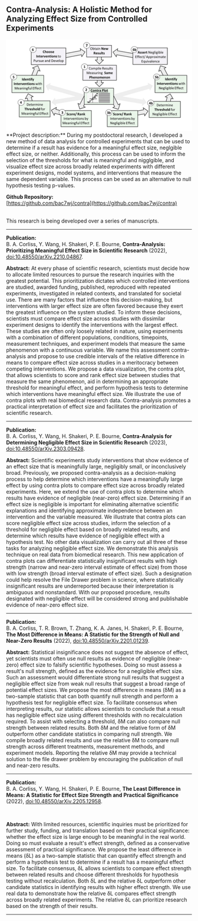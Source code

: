 ## Contra-Analysis: A Holistic Method for Analyzing Effect Size from Controlled Experiments

<img src="https://github.com/bacorliss/bacorliss.github.io/blob/ffb19f44878ad12fcdda860127fbf3c0591680d3/images/project_contra-analysis.PNG?raw=true"/>
<br>
**Project description:** During my postdoctoral research, I developed a new method of data analysis for controlled experiments that can be used to determine if a result has evidence for a meaningful effect size, neglgible effect size, or neither. Additionally, this process can be used to inform the selection of the thresholds for what is meaningful and nigglgible, and visualize effect size across broadly related experiments with different experiment designs, model systems, and interventions that measure the same dependent variable. This process can be used as an alternative to null hypothesis testing p-values.


**Github Repository:** <br>
[https://github.com/bac7wj/contra](https://github.com/bac7wj/contra)
<br><br>

This research is being developed over a series of manuscripts.

------

**Publication:** <br>
B. A. Corliss, Y. Wang, H. Shakeri, P. E. Bourne, **Contra-Analysis: Prioritizing Meaningful Effect Size in Scientific Research** (2022), [doi:10.48550/arXiv.2210.04867](doi:10.48550/arXiv.2210.04867).
<br>

**Abstract:** At every phase of scientific research, scientists must decide how to allocate limited resources to pursue the research inquiries with the greatest potential. This prioritization dictates which controlled interventions are studied, awarded funding, published, reproduced with repeated experiments, investigated in related contexts, and translated for societal use. There are many factors that influence this decision-making, but interventions with larger effect size are often favored because they exert the greatest influence on the system studied. To inform these decisions, scientists must compare effect size across studies with dissimilar experiment designs to identify the interventions with the largest effect. These studies are often only loosely related in nature, using experiments with a combination of different populations, conditions, timepoints, measurement techniques, and experiment models that measure the same phenomenon with a continuous variable. We name this assessment contra-analysis and propose to use credible intervals of the relative difference in means to compare effect size across studies in a meritocracy between competing interventions. We propose a data visualization, the contra plot, that allows scientists to score and rank effect size between studies that measure the same phenomenon, aid in determining an appropriate threshold for meaningful effect, and perform hypothesis tests to determine which interventions have meaningful effect size. We illustrate the use of contra plots with real biomedical research data. Contra-analysis promotes a practical interpretation of effect size and facilitates the prioritization of scientific research.

-------

**Publication:** <br>
B. A. Corliss, Y. Wang, H. Shakeri, P. E. Bourne, **Contra-Analysis for Determining Negligible Effect Size in Scientific Research** (2023), [doi:10.48550/arXiv.2303.09428](doi:10.48550/arXiv.2303.09428).
<br>

**Abstract:** Scientific experiments study interventions that show evidence of an effect size that is meaningfully large, negligibly small, or inconclusively broad. Previously, we proposed contra-analysis as a decision-making process to help determine which interventions have a meaningfully large effect by using contra plots to compare effect size across broadly related experiments. Here, we extend the use of contra plots to determine which results have evidence of negligible (near-zero) effect size. Determining if an effect size is negligible is important for eliminating alternative scientific explanations and identifying approximate independence between an intervention and the variable measured. We illustrate that contra plots can score negligible effect size across studies, inform the selection of a threshold for negligible effect based on broadly related results, and determine which results have evidence of negligible effect with a hypothesis test. No other data visualization can carry out all three of these tasks for analyzing negligible effect size. We demonstrate this analysis technique on real data from biomedical research. This new application of contra plots can differentiate statistically insignificant results with high strength (narrow and near-zero interval estimate of effect size) from those with low strength (broad interval estimate of effect size). Such a designation could help resolve the File Drawer problem in science, where statistically insignificant results are underreported because their interpretation is ambiguous and nonstandard. With our proposed procedure, results designated with negligible effect will be considered strong and publishable evidence of near-zero effect size.

-------
**Publication:** <br>
B. A. Corliss, T. R. Brown, T. Zhang, K. A. Janes, H. Shakeri, P. E. Bourne, **The Most Difference in Means: A Statistic for the Strength of Null and Near-Zero Results** (2022), [doi:10.48550/arXiv.2201.01239](doi:10.48550/arXiv.2201.01239).
<br>

**Abstract:** Statistical insignificance does not suggest the absence of effect, yet scientists must often use null results as evidence of negligible (near-zero) effect size to falsify scientific hypotheses. Doing so must assess a result's null strength, defined as the evidence for a negligible effect size. Such an assessment would differentiate strong null results that suggest a negligible effect size from weak null results that suggest a broad range of potential effect sizes. We propose the most difference in means (δM) as a two-sample statistic that can both quantify null strength and perform a hypothesis test for negligible effect size. To facilitate consensus when interpreting results, our statistic allows scientists to conclude that a result has negligible effect size using different thresholds with no recalculation required. To assist with selecting a threshold, δM can also compare null strength between related results. Both δM and the relative form of δM outperform other candidate statistics in comparing null strength. We compile broadly related results and use the relative δM to compare null strength across different treatments, measurement methods, and experiment models. Reporting the relative δM may provide a technical solution to the file drawer problem by encouraging the publication of null and near-zero results.

-------
**Publication:** <br>
B. A. Corliss, Y. Wang, H. Shakeri, P. E. Bourne, **The Least Difference in Means: A Statistic for Effect Size Strength and Practical Significance** (2022), [doi:10.48550/arXiv.2205.12958](doi:10.48550/arXiv.2205.12958).

<br>

**Abstract:** With limited resources, scientific inquiries must be prioritized for further study, funding, and translation based on their practical significance: whether the effect size is large enough to be meaningful in the real world. Doing so must evaluate a result's effect strength, defined as a conservative assessment of practical significance. We propose the least difference in means (δL) as a two-sample statistic that can quantify effect strength and perform a hypothesis test to determine if a result has a meaningful effect size. To facilitate consensus, δL allows scientists to compare effect strength between related results and choose different thresholds for hypothesis testing without recalculation. Both δL and the relative δL outperform other candidate statistics in identifying results with higher effect strength. We use real data to demonstrate how the relative δL compares effect strength across broadly related experiments. The relative δL can prioritize research based on the strength of their results.

-------

